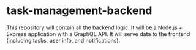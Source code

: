 # task-management-backend
This repository will contain all the backend logic. It will be a Node.js + Express application with a GraphQL API. It will serve data to the frontend (including tasks, user info, and notifications).
